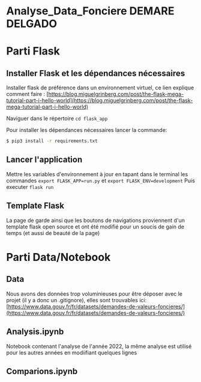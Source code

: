 # Analyse_Data_Fonciere DEMARE DELGADO

# Parti Flask
## Installer Flask et les dépendances nécessaires  
Installer flask de préférence dans un environnement virtuel, ce lien explique comment faire : [https://blog.miguelgrinberg.com/post/the-flask-mega-tutorial-part-i-hello-world](https://blog.miguelgrinberg.com/post/the-flask-mega-tutorial-part-i-hello-world)  

Naviguer dans le répertoire ``` cd flask_app ```

Pour installer les dépendances nécessaires lancer la commande:

```bash 
$ pip3 install -r requirements.txt
```

## Lancer l'application 
Mettre les variables d'environnement à jour en tapant dans le terminal les commandes ```export FLASK_APP=run.py``` et ```export FLASK_ENV=development```
Puis executer ```flask run```

## Template Flask
La page de garde ainsi que les boutons de navigations proviennent d'un template flask open source et ont été modifié pour un soucis de gain de temps (et aussi de beauté de la page)

# Parti Data/Notebook

## Data
Nous avons des données trop voluminieuses pour être déposer avec le projet (il y a donc un .gitignore), elles sont trouvables ici: [https://www.data.gouv.fr/fr/datasets/demandes-de-valeurs-foncieres/](https://www.data.gouv.fr/fr/datasets/demandes-de-valeurs-foncieres/)

## Analysis.ipynb
Notebook contenant l'analyse de l'année 2022, la même analyse est utilisé pour les autres années en modiifiant quelques lignes

## Comparions.ipynb

